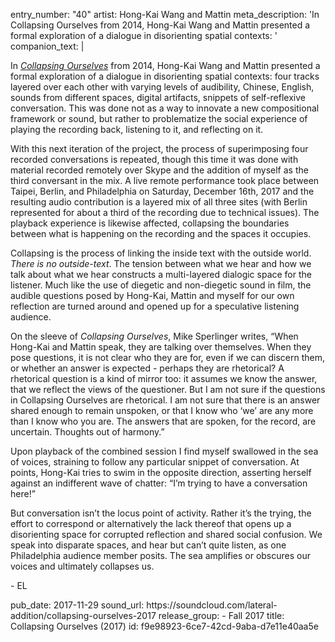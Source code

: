 entry_number: "40"
artist: Hong-Kai Wang and Mattin
meta_description: 'In Collapsing Ourselves from 2014, Hong-Kai Wang and Mattin presented a formal exploration of a dialogue in disorienting spatial contexts: '
companion_text: |
  <p>In <a href="http://www.mattin.org/reviews/collapsing_ourselves.html"><em>Collapsing Ourselves</em></a> from 2014, Hong-Kai Wang and Mattin presented a formal exploration of a dialogue in disorienting spatial contexts: four tracks layered over each other with varying levels of audibility, Chinese, English, sounds from different spaces, digital artifacts, snippets of self-reflexive conversation. This was done not as a way to innovate a new compositional framework or sound, but rather to problematize the social experience of playing the recording back, listening to it, and reflecting on it.
  </p>
  <p>With this next iteration of the project, the process of superimposing four recorded conversations is repeated, though this time it was done with material recorded remotely over Skype and the addition of myself as the third conversant in the mix. A live remote performance took place between Taipei, Berlin, and Philadelphia on Saturday, December 16th, 2017 and the resulting audio contribution is a layered mix of all three sites (with Berlin represented for about a third of the recording due to technical issues). The playback experience is likewise affected, collapsing the boundaries between what is happening on the recording and the spaces it occupies.
  </p>
  <p>Collapsing is the process of linking the inside text with the outside world. <em>There is no outside-text</em>. The tension between what we hear and how we talk about what we hear constructs a multi-layered dialogic space for the listener. Much like the use of diegetic and non-diegetic sound in film, the audible questions posed by Hong-Kai, Mattin and myself for our own reflection are turned around and opened up for a speculative listening audience.
  </p>
  <p>On the sleeve of <em>Collapsing Ourselves</em>, Mike Sperlinger writes, “When Hong-Kai and Mattin speak, they are talking over themselves. When they pose questions, it is not clear who they are for, even if we can discern them, or whether an answer is expected - perhaps they are rhetorical? A rhetorical question is a kind of mirror too: it assumes we know the answer, that we reflect the views of the questioner. But I am not sure if the questions in Collapsing Ourselves are rhetorical. I am not sure that there is an answer shared enough to remain unspoken, or that I know who ‘we’ are any more than I know who you are. The answers that are spoken, for the record, are uncertain. Thoughts out of harmony.”
  </p>
  <p>Upon playback of the combined session I find myself swallowed in the sea of voices, straining to follow any particular snippet of conversation. At points, Hong-Kai tries to swim in the opposite direction, asserting herself against an indifferent wave of chatter: “I’m trying to have a conversation here!”
  </p>
  <p>But conversation isn’t the locus point of activity. Rather it’s the trying, the effort to correspond or alternatively the lack thereof that opens up a disorienting space for corrupted reflection and shared social confusion. We speak into disparate spaces, and hear but can’t quite listen, as one Philadelphia audience member posits. The sea amplifies or obscures our voices and ultimately collapses us.
  </p>
  <p>- EL
  </p>
pub_date: 2017-11-29
sound_url: https://soundcloud.com/lateral-addition/collapsing-ourselves-2017
release_group:
  - Fall 2017
title: Collapsing Ourselves (2017)
id: f9e98923-6ce7-42cd-9aba-d7e11e40aa5e

